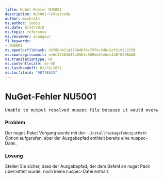 ```yaml
---
title: NuGet-Fehler NU5001
description: NU5001-Fehlercode
author: mishra14
ms.author: jodou
ms.date: 8/14/2018
ms.topic: reference
ms.reviewer: anangaur
f1_keywords:
- NU5001
ms.openlocfilehash: d9f8bd431437684b74e797bc0d6c6efb195c2258
ms.sourcegitcommit: ee6c3f203648a5561c809db54ebeb1d0f0598b68
ms.translationtype: MT
ms.contentlocale: de-DE
ms.lasthandoff: 01/26/2021
ms.locfileid: "98778625"
---
```

# <a name="nuget-error-nu5001"></a>NuGet-Fehler NU5001
<pre>Unable to output resolved nuspec file because it would overwrite the original at 'F:\project\project.nuspec'.</pre>

### <a name="issue"></a>Problem

Der nuget-Paket Vorgang wurde mit der- `-InstallPackageToOutputPath` Option aufgerufen, aber der Ausgabepfad enthielt bereits eine nuspec-Datei.


### <a name="solution"></a>Lösung

Stellen Sie sicher, dass der Ausgabepfad, der dem Befehl an nuget Pack übermittelt wurde, noch keine nuspec-Datei enthält.

